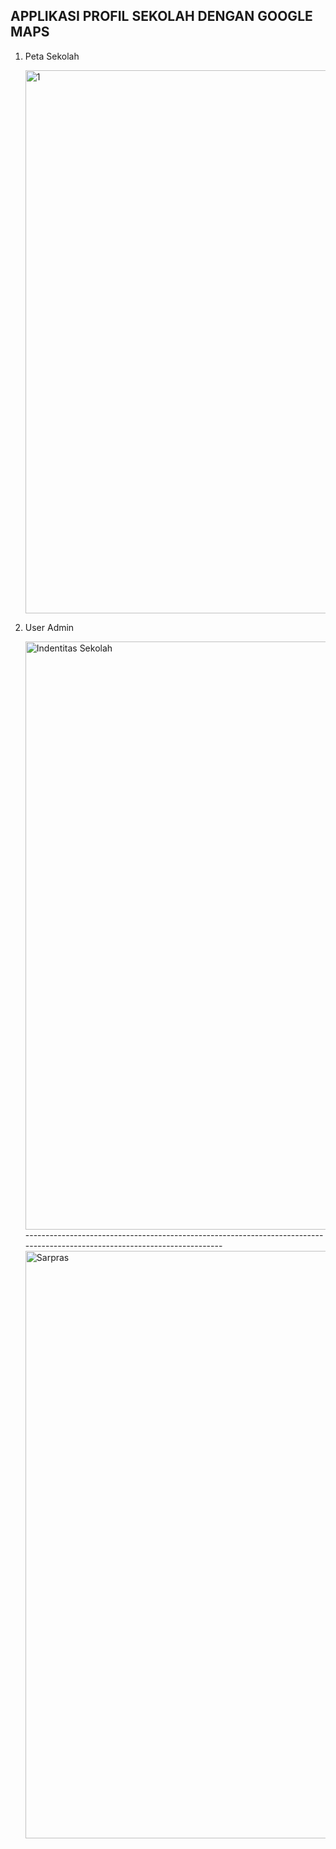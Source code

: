 APPLIKASI PROFIL SEKOLAH DENGAN GOOGLE MAPS
-----------------------------------------------------------------------------------------------------

1. Peta Sekolah
	
	 <img width="869" alt="1" src="https://user-images.githubusercontent.com/22437935/60433045-c5167700-9c3e-11e9-906a-8a11d8b16f4b.png">

2. User Admin

	 <img width="941" alt="Indentitas Sekolah" src="https://user-images.githubusercontent.com/22437935/60433284-6c93a980-9c3f-11e9-9438-2074c25ce890.png">
	 ---------------------------------------------------------------------------------------------------------------------------
   <img width="940" alt="Sarpras" src="https://user-images.githubusercontent.com/22437935/60433290-70bfc700-9c3f-11e9-98f3-61b63e9af24c.png">
